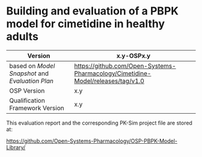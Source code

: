 # Building and evaluation of a PBPK model for cimetidine in healthy adults





| Version                                         | x.y-OSPx.y                                                   |
| ----------------------------------------------- | ------------------------------------------------------------ |
| based on *Model Snapshot* and *Evaluation Plan* | https://github.com/Open-Systems-Pharmacology/Cimetidine-Model/releases/tag/v1.0 |
| OSP Version                                     | x.y                                                          |
| Qualification Framework Version                 | x.y                                                          |



This evaluation report and the corresponding PK-Sim project file are stored at:

https://github.com/Open-Systems-Pharmacology/OSP-PBPK-Model-Library/
